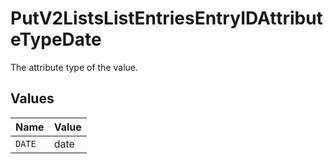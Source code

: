 # PutV2ListsListEntriesEntryIDAttributeTypeDate

The attribute type of the value.


## Values

| Name   | Value  |
| ------ | ------ |
| `DATE` | date   |